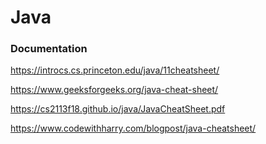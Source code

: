 
# Java

 ### Documentation


https://introcs.cs.princeton.edu/java/11cheatsheet/

https://www.geeksforgeeks.org/java-cheat-sheet/

https://cs2113f18.github.io/java/JavaCheatSheet.pdf

https://www.codewithharry.com/blogpost/java-cheatsheet/


 

